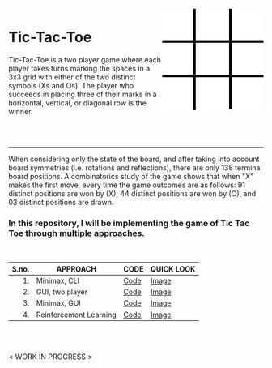 <br>

<img src="https://github.com/nazianafis/Resources/blob/main/TTT/ttt-1.gif" alt="header" align="right" width="200" />

# Tic-Tac-Toe

Tic-Tac-Toe is a two player game where each player takes turns marking the spaces in a 3x3 grid with either of the two distinct symbols (Xs and Os). The player who succeeds in placing three of their marks in a horizontal, vertical, or diagonal row is the winner. 

<br>
<br>

---

When considering only the state of the board, and after taking into account board symmetries (i.e. rotations and reflections), there are only 138 terminal board positions. A combinatorics study of the game shows that when "X" makes the first move, every time the game outcomes are as follows: 91 distinct positions are won by (X), 44 distinct positions are won by (O), and 03 distinct positions are drawn.


### In this repository, I will be implementing the game of Tic Tac Toe through multiple approaches.

<br>

| S.no. | APPROACH      | CODE  | QUICK LOOK |
|------:|---------------|-------|------------|
| 1.    | Minimax, CLI  | [Code](https://github.com/nazianafis/Tic-Tac-Toe/blob/main/a1-minimax.py) | [Image](https://github.com/nazianafis/Tic-Tac-Toe/blob/main/img/a1/a1.png) |
| 2.    | GUI, two player | [Code]() | [Image]() |
| 3.    | Minimax, GUI  | [Code]() | [Image]() |
| 4.    | Reinforcement Learning | [Code]() | [Image]() |

<br>
<br>

< WORK IN PROGRESS >
